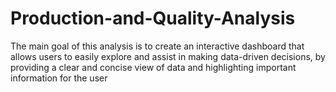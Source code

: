 # Production-and-Quality-Analysis
The main goal of this analysis is to create an interactive dashboard that allows users to easily explore and assist in making data-driven decisions, by providing a clear and concise view of data and highlighting important information for the user
